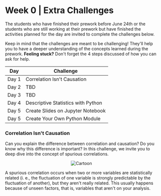 # Week 0 | Extra Challenges

The students who have finished their prework before June 24th or the students who
are still working at their prework but have finished the activities planned for the day
are invited to complete the challenges below.

Keep in mind that the challenges are meant to be challenging! They'll help you to have a deeper understanding of the concepts learned during the prework. **Feeling stuck?**
Don't forget the 4 steps discussed of how you can ask for help.

<center>

Day | Challenge
:---:| ---
Day 1 | Correlation Isn't Causation
Day 2 | TBD
Day 3 | TBD
Day 4 | Descriptive Statistics with Python
Day 5 | Create Slides on Jupyter Notebook
Day 5 | Create Your Own Python Module

</center>

### Correlation Isn't Causation

Can you explain the difference between correlation and causation? Do you know
why this difference is important? In this challenge, we invite you to deep dive
into the concept of spurious correlations.

<center>

![Cartoon](https://imgs.xkcd.com/comics/correlation.png "XKCD 552")

</center>

A spurious correlation occurs when two or more variables are statistically related
(i. e., the fluctuation of one variable is strongly predictable by the fluctuation of another),
but they aren't really related. This usually happens because of unseen factors,
that is, variables that aren't on your analysis.
